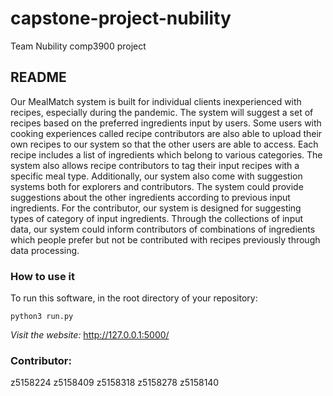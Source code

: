 # capstone-project-nubility
Team Nubility
comp3900 project

## README
Our MealMatch system is built for individual clients inexperienced with recipes, especially during the pandemic. The system will suggest a set of recipes based on the preferred ingredients input by users. Some users with cooking experiences called recipe contributors are also able to upload their own recipes to our system so that the other users are able to access. Each recipe includes a list of ingredients which belong to various categories. The system also allows recipe contributors to tag their input recipes with a specific meal type. Additionally, our system also come with suggestion systems both for explorers and contributors. The system could provide suggestions about the other ingredients according to previous input ingredients. For the contributor, our system is designed for suggesting types of category of input ingredients. Through the collections of input data, our system could inform contributors of combinations of ingredients which people prefer but not be contributed with recipes previously through data processing.

### How to use it
To run this software, in the root directory of your repository:

```python3 run.py```

*Visit the website:*
http://127.0.0.1:5000/

### Contributor:
z5158224 
z5158409 
z5158318 
z5158278 
z5158140
